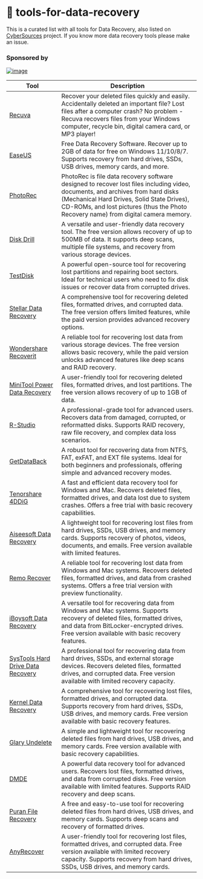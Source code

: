 # 💾 tools-for-data-recovery
This is a curated list with all tools for Data Recovery, also listed on [CyberSources](https://github.com/bst04/CyberSources) project. If you know more data recovery tools please make an issue.
 
### **Sponsored by**
[![image](https://github.com/user-attachments/assets/d80695ca-816a-4c54-9644-4ec17c20e930)](https://cybersources.site/)



| **Tool**                                                      | **Description**                   |
| ------------------------------------------------------------- | --------------------------------- |
| [Recuva](https://www.ccleaner.com/recuva)                     | Recover your deleted files quickly and easily. Accidentally deleted an important file? Lost files after a computer crash? No problem - Recuva recovers files from your Windows computer, recycle bin, digital camera card, or MP3 player! |
| [EaseUS](https://www.easeus.com/datarecoverywizard/free-data-recovery-software.htm) | Free Data Recovery Software. Recover up to 2GB of data for free on Windows 11/10/8/7. Supports recovery from hard drives, SSDs, USB drives, memory cards, and more. |
| [PhotoRec](https://www.cgsecurity.org/wiki/PhotoRec)          | PhotoRec is file data recovery software designed to recover lost files including video, documents, and archives from hard disks (Mechanical Hard Drives, Solid State Drives), CD-ROMs, and lost pictures (thus the Photo Recovery name) from digital camera memory. |
| [Disk Drill](https://www.cleverfiles.com/disk-drill.html)     | A versatile and user-friendly data recovery tool. The free version allows recovery of up to 500MB of data. It supports deep scans, multiple file systems, and recovery from various storage devices. |
| [TestDisk](https://www.cgsecurity.org/wiki/TestDisk)          | A powerful open-source tool for recovering lost partitions and repairing boot sectors. Ideal for technical users who need to fix disk issues or recover data from corrupted drives. |
| [Stellar Data Recovery](https://www.stellarinfo.com/)         | A comprehensive tool for recovering deleted files, formatted drives, and corrupted data. The free version offers limited features, while the paid version provides advanced recovery options. |
| [Wondershare Recoverit](https://recoverit.wondershare.com/)   | A reliable tool for recovering lost data from various storage devices. The free version allows basic recovery, while the paid version unlocks advanced features like deep scans and RAID recovery. |
| [MiniTool Power Data Recovery](https://www.minitool.com/data-recovery-software/) | A user-friendly tool for recovering deleted files, formatted drives, and lost partitions. The free version allows recovery of up to 1GB of data. |
| [R-Studio](https://www.r-studio.com/)                         | A professional-grade tool for advanced users. Recovers data from damaged, corrupted, or reformatted disks. Supports RAID recovery, raw file recovery, and complex data loss scenarios. |
| [GetDataBack](https://www.runtime.org/data-recovery-software.htm) | A robust tool for recovering data from NTFS, FAT, exFAT, and EXT file systems. Ideal for both beginners and professionals, offering simple and advanced recovery modes. |
| [Tenorshare 4DDiG](https://www.tenorshare.com/products/4ddig.html) | A fast and efficient data recovery tool for Windows and Mac. Recovers deleted files, formatted drives, and data lost due to system crashes. Offers a free trial with basic recovery capabilities. |
| [Aiseesoft Data Recovery](https://www.aiseesoft.com/data-recovery/) | A lightweight tool for recovering lost files from hard drives, SSDs, USB drives, and memory cards. Supports recovery of photos, videos, documents, and emails. Free version available with limited features. |
| [Remo Recover](https://www.remosoftware.com/recover-windows)  | A reliable tool for recovering lost data from Windows and Mac systems. Recovers deleted files, formatted drives, and data from crashed systems. Offers a free trial version with preview functionality. |
| [iBoysoft Data Recovery](https://iboysoft.com/data-recovery/) | A versatile tool for recovering data from Windows and Mac systems. Supports recovery of deleted files, formatted drives, and data from BitLocker-encrypted drives. Free version available with basic recovery features. |
| [SysTools Hard Drive Data Recovery](https://www.systoolsgroup.com/hard-drive-data-recovery.html) | A professional tool for recovering data from hard drives, SSDs, and external storage devices. Recovers deleted files, formatted drives, and corrupted data. Free version available with limited recovery capacity. |
| [Kernel Data Recovery](https://www.nucleustechnologies.com/data-recovery-software.html) | A comprehensive tool for recovering lost files, formatted drives, and corrupted data. Supports recovery from hard drives, SSDs, USB drives, and memory cards. Free version available with basic recovery features. |
| [Glary Undelete](https://www.glarysoft.com/glary-undelete/)   | A simple and lightweight tool for recovering deleted files from hard drives, USB drives, and memory cards. Free version available with basic recovery capabilities. |
| [DMDE](https://dmde.com/)                                     | A powerful data recovery tool for advanced users. Recovers lost files, formatted drives, and data from corrupted disks. Free version available with limited features. Supports RAID recovery and deep scans. |
| [Puran File Recovery](https://www.puransoftware.com/Puran-File-Recovery.php) | A free and easy-to-use tool for recovering deleted files from hard drives, USB drives, and memory cards. Supports deep scans and recovery of formatted drives. |
| [AnyRecover](https://anyrecover.com/)                         | A user-friendly tool for recovering lost files, formatted drives, and corrupted data. Free version available with limited recovery capacity. Supports recovery from hard drives, SSDs, USB drives, and memory cards. |

